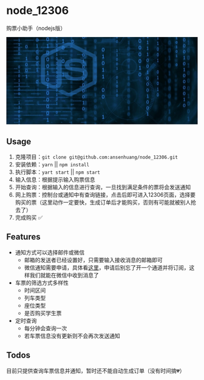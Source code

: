 # node_12306

购票小助手（nodejs版）

![](./logo.jpeg)

## Usage

1. 克隆项目：`git clone git@github.com:ansenhuang/node_12306.git`
2. 安装依赖：`yarn` || `npm install`
3. 执行脚本：`yart start` || `npm start`
4. 输入信息：根据提示输入购票信息
5. 开始查询：根据输入的信息进行查询，一旦找到满足条件的票将会发送通知
6. 网上购票：控制台或通知中有查询链接，点击后即可进入12306页面，选择要购买的票（这里动作一定要快，生成订单后才能购买，否则有可能就被别人抢去了）
7. 完成购买 ✅

## Features

* 通知方式可以选择邮件或微信
  - 邮箱的发送者已经设置好，只需要输入接收消息的邮箱即可
  - 微信通知需要申请，具体看[这里](https://pushbear.ftqq.com/admin)，申请后别忘了开一个通道并将订阅，这样我们就能在微信中收到消息了
* 车票的筛选方式多样性
  - 时间区间
  - 列车类型
  - 座位类型
  - 是否购买学生票
* 定时查询
  - 每分钟会查询一次
  - 若车票信息没有更新则不会再次发送通知

## Todos

目前只提供查询车票信息并通知，暂时还不能自动生成订单（没有时间搞💔）
